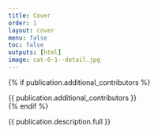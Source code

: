 ```yaml
---
title: Cover
order: 1
layout: cover
menu: false
toc: false
outputs: [html]
image: cat-6-1--detail.jpg
---
```


{% if publication.additional_contributors %}
<div class="cover-authors">
  {{ publication.additional_contributors }}
</div>
{% endif %}

{{ publication.description.full }}
